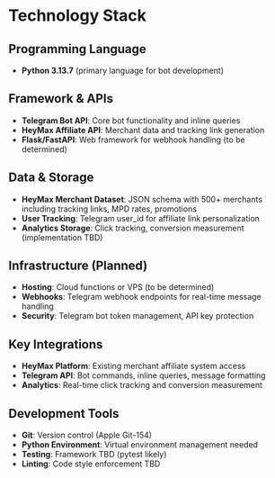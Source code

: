# Technology Stack

## Programming Language
- **Python 3.13.7** (primary language for bot development)

## Framework & APIs
- **Telegram Bot API**: Core bot functionality and inline queries
- **HeyMax Affiliate API**: Merchant data and tracking link generation
- **Flask/FastAPI**: Web framework for webhook handling (to be determined)

## Data & Storage
- **HeyMax Merchant Dataset**: JSON schema with 500+ merchants including tracking links, MPD rates, promotions
- **User Tracking**: Telegram user_id for affiliate link personalization
- **Analytics Storage**: Click tracking, conversion measurement (implementation TBD)

## Infrastructure (Planned)
- **Hosting**: Cloud functions or VPS (to be determined)
- **Webhooks**: Telegram webhook endpoints for real-time message handling
- **Security**: Telegram bot token management, API key protection

## Key Integrations
- **HeyMax Platform**: Existing merchant affiliate system access
- **Telegram API**: Bot commands, inline queries, message formatting
- **Analytics**: Real-time click tracking and conversion measurement

## Development Tools
- **Git**: Version control (Apple Git-154)
- **Python Environment**: Virtual environment management needed
- **Testing**: Framework TBD (pytest likely)
- **Linting**: Code style enforcement TBD